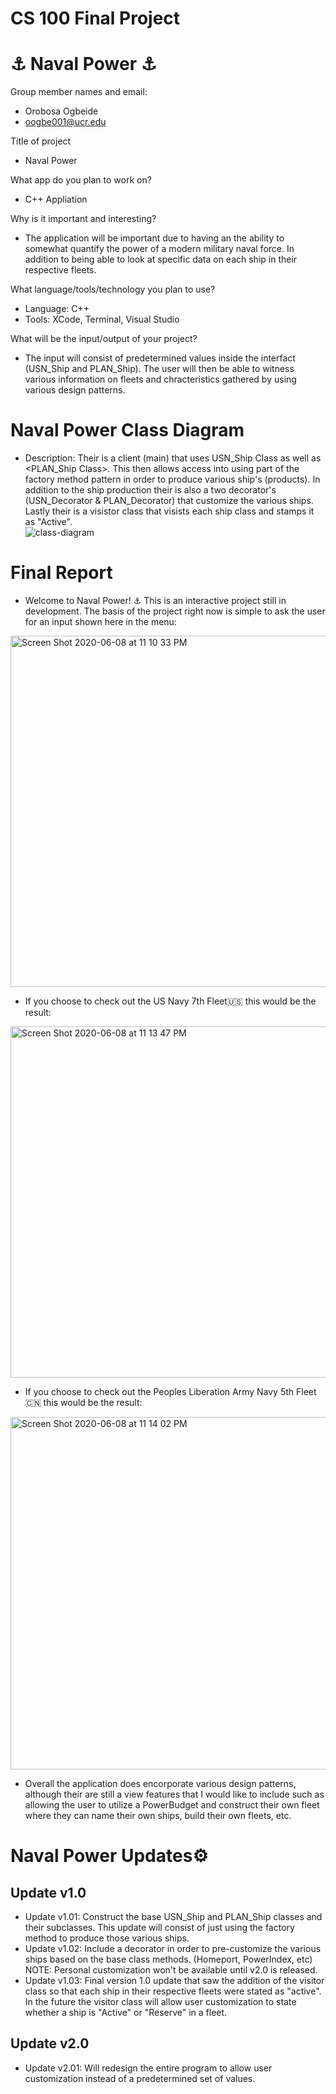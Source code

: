 # CS 100 Final Project
# ⚓️ Naval Power ⚓️


Group member names and email:
- Orobosa Ogbeide 
- oogbe001@ucr.edu



Title of project
- Naval Power

What app do you plan to work on? 
- C++ Appliation 

Why is it important and interesting?
- The application will be important due to having an the ability to somewhat quantify the power of a modern military naval force. In addition to being able to look at specific data on each ship in their respective fleets.  

What language/tools/technology you plan to use?
- Language: C++
- Tools: XCode, Terminal, Visual Studio 

What will be the input/output of your project?
- The input will consist of predetermined values inside the interfact (USN_Ship and PLAN_Ship). The user will then be able to witness various information on fleets and chracteristics gathered by using various design patterns. 

# Naval Power Class Diagram 
- Description: Their is a client (main) that uses USN_Ship Class <Interface> as well as <PLAN_Ship Class>. This then allows access into using part of the factory method pattern in order to produce various ship's (products). In addition to the ship production their is also a two decorator's (USN_Decorator & PLAN_Decorator) that customize the various ships. Lastly their is a visistor class that visists each ship class and stamps it as "Active".  
![class-diagram](https://user-images.githubusercontent.com/41599814/84106088-0ecf1c00-a9cf-11ea-9d28-9e9c8b229d9d.png)

# Final Report 
- Welcome to Naval Power! ⚓️ This is an interactive project still in development. The basis of the project right now is simple to ask the user for an input shown here in the menu: 
<img width="562" alt="Screen Shot 2020-06-08 at 11 10 33 PM" src="https://user-images.githubusercontent.com/41599814/84112293-5066c380-a9dd-11ea-951d-f6e5cee51926.png">

- If you choose to check out the US Navy 7th Fleet🇺🇸 this would be the result: 
<img width="562" alt="Screen Shot 2020-06-08 at 11 13 47 PM" src="https://user-images.githubusercontent.com/41599814/84112520-c703c100-a9dd-11ea-8870-a4729bc1d82c.png">

- If you choose to check out the Peoples Liberation Army Navy 5th Fleet🇨🇳 this would be the result: 
<img width="564" alt="Screen Shot 2020-06-08 at 11 14 02 PM" src="https://user-images.githubusercontent.com/41599814/84112568-d71ba080-a9dd-11ea-89ef-cc310e4c334a.png">



- Overall the application does encorporate various design patterns, although their are still a view features that I would like to include such as allowing the user to utilize a PowerBudget and construct their own fleet where they can name their own ships, build their own fleets, etc. 


# Naval Power Updates⚙️
## Update v1.0
- Update v1.01: Construct the base USN_Ship and PLAN_Ship classes and their subclasses. This update will consist of just using the factory method to produce those various ships. 
- Update v1.02: Include a decorator in order to pre-customize the various ships based on the base class methods. (Homeport, PowerIndex, etc) NOTE: Personal customization won't be available until v2.0 is released. 
- Update v1.03: Final version 1.0 update that saw the addition of the visitor class so that each ship in their respective fleets were stated as "active". In the future the visitor class will allow user customization to state whether a ship is "Active" or "Reserve" in a fleet.


## Update v2.0
- Update v2.01: Will redesign the entire program to allow user customization instead of a predetermined set of values. 

